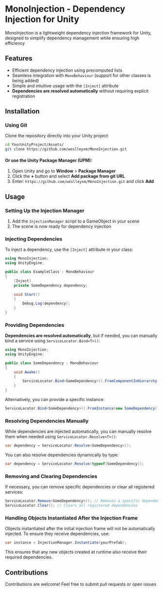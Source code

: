 
# MonoInjection - Dependency Injection for Unity

MonoInjection is a lightweight dependency injection framework for Unity, designed to simplify dependency management while ensuring high efficiency

## Features
- Efficient dependency injection using precomputed lists
- Seamless integration with `MonoBehaviour` (support for other classes is being added)
- Simple and intuitive usage with the `[Inject]` attribute
- **Dependencies are resolved automatically** without requiring explicit registration

## Installation

### Using Git
Clone the repository directly into your Unity project:
```sh
cd YourUnityProject/Assets/
git clone https://github.com/weslleyxm/MonoInjection.git
```
  
#### Or use the Unity Package Manager (UPM):
1. Open Unity and go to **Window** > **Package Manager**
2. Click the **+** button and select **Add package from git URL**
3. Enter: `https://github.com/weslleyxm/MonoInjection.git` and click **Add**

## Usage

### Setting Up the Injection Manager
1. Add the `InjectionManager` script to a GameObject in your scene
2. The scene is now ready for dependency injection

### Injecting Dependencies
To inject a dependency, use the `[Inject]` attribute in your class:
```csharp
using MonoInjection;
using UnityEngine;

public class ExampleClass : MonoBehaviour
{
    [Inject]
    private SomeDependency dependency;
    
    void Start()
    {
        Debug.Log(dependency);
    }
}
```

### Providing Dependencies
**Dependencies are resolved automatically**, but if needed, you can manually bind a service using `ServiceLocator.Bind<T>()`:
```csharp
using MonoInjection;
using UnityEngine;

public class SomeDependency : MonoBehaviour
{
    void Awake()
    {
        ServiceLocator.Bind<SomeDependency>().FromComponentInHierarchy();
    }
}
```
Alternatively, you can provide a specific instance:
```csharp
ServiceLocator.Bind<SomeDependency>().FromInstance(new SomeDependency());
```

### Resolving Dependencies Manually
While dependencies are injected automatically, you can manually resolve them when needed using `ServiceLocator.Resolve<T>()`:
```csharp
var dependency = ServiceLocator.Resolve<SomeDependency>();
```
You can also resolve dependencies dynamically by type:
```csharp
var dependency = ServiceLocator.Resolve(typeof(SomeDependency));
```

### Removing and Clearing Dependencies
If necessary, you can remove specific dependencies or clear all registered services:
```csharp
ServiceLocator.Remove<SomeDependency>(); // Removes a specific dependency
ServiceLocator.Clear(); // Clears all registered dependencies
```

### Handling Objects Instantiated After the Injection Frame
Objects instantiated after the initial injection frame will not be automatically injected. To ensure they receive dependencies, use:
```csharp
var instance = InjectionManager.Instantiate(yourPrefab);
```
This ensures that any new objects created at runtime also receive their required dependencies.
  
## Contributions
Contributions are welcome! Feel free to submit pull requests or open issues
